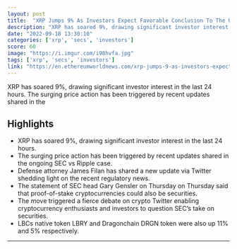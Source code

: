 ```yaml
---
layout: post
title:  "XRP Jumps 9% As Investors Expect Favorable Conclusion To The Ongoing Sec Vs Ripple Case"
description: "XRP has soared 9%, drawing significant investor interest in the last 24 hours. The surging price action has been triggered by recent updates shared in the"
date: "2022-09-18 13:30:10"
categories: ['xrp', 'secs', 'investors']
score: 60
image: "https://i.imgur.com/i98hvfa.jpg"
tags: ['xrp', 'secs', 'investors']
link: "https://en.ethereumworldnews.com/xrp-jumps-9-as-investors-expect-favorable-conclusion-to-the-ongoing-sec-vs-ripple-case/"
---
```


XRP has soared 9%, drawing significant investor interest in the last 24 hours. The surging price action has been triggered by recent updates shared in the

## Highlights

- XRP has soared 9%, drawing significant investor interest in the last 24 hours.
- The surging price action has been triggered by recent updates shared in the ongoing SEC vs Ripple case.
- Defense attorney James Filan has shared a new update via Twitter shedding light on the recent regulatory news.
- The statement of SEC head Gary Gensler on Thursday on Thursday said that proof-of-stake cryptocurrencies could also be securities.
- The move triggered a fierce debate on crypto Twitter enabling cryptocurrency enthusiasts and investors to question SEC’s take on securities.
- LBCs native token LBRY and Dragonchain DRGN token were also up 11% and 5% respectively.

---
